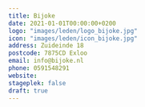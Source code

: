 ```yaml
---
title: Bijoke
date: 2021-01-01T00:00:00+0200
logo: "images/leden/logo_bijoke.jpg"
icon: "images/leden/icon_bijoke.jpg"
address: Zuideinde 18
postcode: 7875CD Exloo
email: info@bijoke.nl
phone: 0591548291
website: 
stageplek: false
draft: true
---
```


